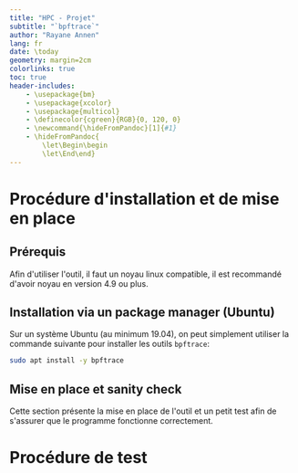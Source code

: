 ```yaml
---
title: "HPC - Projet"
subtitle: "`bpftrace`"
author: "Rayane Annen"
lang: fr
date: \today
geometry: margin=2cm
colorlinks: true
toc: true
header-includes:
    - \usepackage{bm}
    - \usepackage{xcolor}
    - \usepackage{multicol}
    - \definecolor{cgreen}{RGB}{0, 120, 0}
    - \newcommand{\hideFromPandoc}[1]{#1}
    - \hideFromPandoc{
        \let\Begin\begin
        \let\End\end}
---
```


# Procédure d'installation et de mise en place

## Prérequis

Afin d'utiliser l'outil, il faut un noyau linux compatible, il est recommandé d'avoir noyau en version 4.9 ou plus.

## Installation via un package manager (Ubuntu)

Sur un système Ubuntu (au minimum 19.04), on peut simplement utiliser la commande suivante pour installer les outils `bpftrace`:

```sh
sudo apt install -y bpftrace
```

## Mise en place et sanity check

Cette section présente la mise en place de l'outil et un petit test afin de s'assurer que le programme fonctionne correctement.



# Procédure de test

